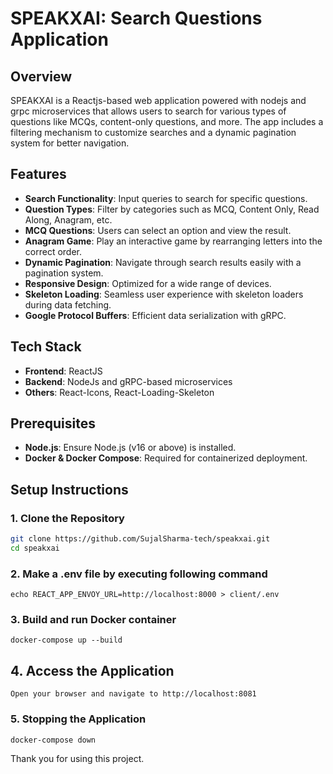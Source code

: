 # SPEAKXAI: Search Questions Application

## Overview

SPEAKXAI is a Reactjs-based web application powered with nodejs and grpc microservices that allows users to search for various types of questions like MCQs, content-only questions, and more. The app includes a filtering mechanism to customize searches and a dynamic pagination system for better navigation. 

## Features

- **Search Functionality**: Input queries to search for specific questions.
- **Question Types**: Filter by categories such as MCQ, Content Only, Read Along, Anagram, etc.
- **MCQ Questions**: Users can select an option and view the result.
- **Anagram Game**: Play an interactive game by rearranging letters into the correct order.
- **Dynamic Pagination**: Navigate through search results easily with a pagination system.
- **Responsive Design**: Optimized for a wide range of devices.
- **Skeleton Loading**: Seamless user experience with skeleton loaders during data fetching.
- **Google Protocol Buffers**: Efficient data serialization with gRPC.

## Tech Stack

- **Frontend**: ReactJS
- **Backend**: NodeJs and gRPC-based microservices
- **Others**: React-Icons, React-Loading-Skeleton

## Prerequisites

- **Node.js**: Ensure Node.js (v16 or above) is installed.
- **Docker & Docker Compose**: Required for containerized deployment.

## Setup Instructions

### 1. Clone the Repository

```bash
git clone https://github.com/SujalSharma-tech/speakxai.git
cd speakxai
```

### 2. Make a .env file by executing following command
```
echo REACT_APP_ENVOY_URL=http://localhost:8000 > client/.env
```

### 3. Build and run Docker container
```
docker-compose up --build
```

## 4. Access the Application
```
Open your browser and navigate to http://localhost:8081
```

### 5. Stopping the Application
```
docker-compose down
```


Thank you for using this project.

